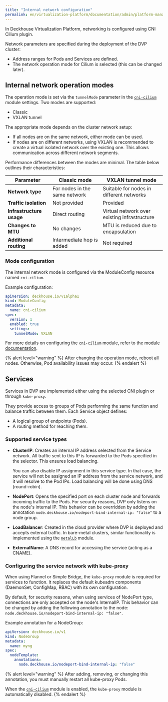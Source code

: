 ```yaml
---
title: "Internal network configuration"
permalink: en/virtualization-platform/documentation/admin/platform-management/network/internal/configuration.html
---
```


In Deckhouse Virtualization Platform, networking is configured using CNI Cilium plugin.

Network parameters are specified during the deployment of the DVP cluster:

- Address ranges for Pods and Services are defined.
- The network operation mode for Cilium is selected (this can be changed later).

## Internal network operation modes

The operation mode is set via the `tunnelMode` parameter in the [`cni-cilium`](/modules/cni-cilium/configuration.html) module settings.
Two modes are supported:

- Classic
- VXLAN tunnel

The appropriate mode depends on the cluster network setup:

- If all nodes are on the same network, either mode can be used.
- If nodes are on different networks, using VXLAN is recommended to create a virtual isolated network over the existing one.
  This allows communication across different network segments.

Performance differences between the modes are minimal. The table below outlines their characteristics:

| **Parameter**                  | **Classic mode**            | **VXLAN tunnel mode**         |
|-------------------------------|-----------------------------------|------------------------------------|
| **Network type**             | For nodes in the same network | Suitable for nodes in different networks |
| **Traffic isolation**          | Not provided                               | Provided                     |
| **Infrastructure usage** | Direct routing              | Virtual network over existing infrastructure |
| **Changes to MTU**             | No changes                     | MTU is reduced due to encapsulation  |
| **Additional routing** | Intermediate hop is added    | Not required                  |

### Mode configuration

The internal network mode is configured via the ModuleConfig resource named `cni-cilium`.

Example configuration:

```yaml
apiVersion: deckhouse.io/v1alpha1
kind: ModuleConfig
metadata:
  name: cni-cilium
spec:
  version: 1
  enabled: true
  settings:
    tunnelMode: VXLAN
```

For more details on configuring the `cni-cilium` module, refer to the [module documentation](/modules/cni-cilium/configuration.html).

{% alert level="warning" %}
After changing the operation mode, reboot all nodes.
Otherwise, Pod availability issues may occur.
{% endalert %}

## Services

Services in DVP are implemented either using the selected CNI plugin or through `kube-proxy`.

They provide access to groups of Pods performing the same function and balance traffic between them.
Each Service object defines:

- A logical group of endpoints (Pods).
- A routing method for reaching them.

### Supported service types

- **ClusterIP**: Creates an internal IP address selected from the Service network.
  All traffic sent to this IP is forwarded to the Pods specified in the selector.
  This ensures load balancing.

  You can also disable IP assignment in this service type.
  In that case, the service will not be assigned an IP address from the service network, and it will resolve to the Pod IPs.
  Load balancing will be done using DNS (round-robin).
- **NodePort**: Opens the specified port on each cluster node and forwards incoming traffic to the Pods.
  For security reasons, DVP only listens on the node's internal IP.
  This behavior can be overridden by adding the annotation `node.deckhouse.io/nodeport-bind-internal-ip: "false"` to a node group.
- **LoadBalancer**: Created in the cloud provider where DVP is deployed and accepts external traffic.
  In bare-metal clusters, similar functionality is implemented using the [`metalLb`](/modules/metallb/configuration.html) module.
- **ExternalName**: A DNS record for accessing the service (acting as a CNAME).

### Configuring the service network with kube-proxy

When using Flannel or Simple Bridge, the `kube-proxy` module is required for services to function.
It replaces the default kubeadm components (DaemonSet, ConfigMap, RBAC) with its own configuration.

By default, for security reasons, when using services of NodePort type, connections are only accepted on the node's InternalIP.
This behavior can be changed by adding the following annotation to the node: `node.deckhouse.io/nodeport-bind-internal-ip: "false"`.

Example annotation for a NodeGroup:

```yaml
apiVersion: deckhouse.io/v1
kind: NodeGroup
metadata:
  name: myng
spec:
  nodeTemplate:
    annotations:
      node.deckhouse.io/nodeport-bind-internal-ip: "false"
```

{% alert level="warning" %}
After adding, removing, or changing this annotation, you must manually restart all kube-proxy Pods.

When the [`cni-cilium`](/modules/cni-cilium/) module is enabled, the `kube-proxy` module is automatically disabled.
{% endalert %}
